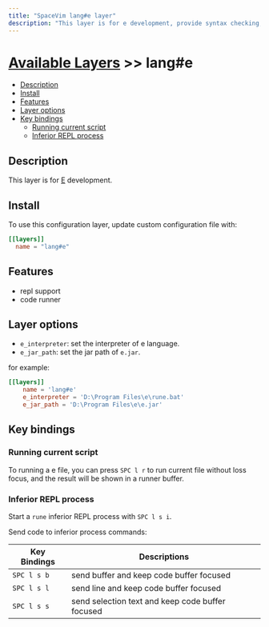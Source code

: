 ```yaml
---
title: "SpaceVim lang#e layer"
description: "This layer is for e development, provide syntax checking, code runner and repl support for e file."
---
```


# [Available Layers](../../) >> lang#e

<!-- vim-markdown-toc GFM -->

- [Description](#description)
- [Install](#install)
- [Features](#features)
- [Layer options](#layer-options)
- [Key bindings](#key-bindings)
  - [Running current script](#running-current-script)
  - [Inferior REPL process](#inferior-repl-process)

<!-- vim-markdown-toc -->

## Description

This layer is for [E](http://erights.org/index.html) development.

## Install

To use this configuration layer, update custom configuration file with:

```toml
[[layers]]
  name = "lang#e"
```
## Features

- repl support
- code runner

## Layer options

- `e_interpreter`: set the interpreter of e language.
- `e_jar_path`: set the jar path of `e.jar`.

for example:

```toml
[[layers]]
    name = 'lang#e'
    e_interpreter = 'D:\Program Files\e\rune.bat'
    e_jar_path = 'D:\Program Files\e\e.jar'
```

## Key bindings

### Running current script

To running a e file, you can press `SPC l r` to run current file without loss focus, and the result will be shown in a runner buffer.

### Inferior REPL process

Start a `rune` inferior REPL process with `SPC l s i`.

Send code to inferior process commands:

| Key Bindings | Descriptions                                     |
| ------------ | ------------------------------------------------ |
| `SPC l s b`  | send buffer and keep code buffer focused         |
| `SPC l s l`  | send line and keep code buffer focused           |
| `SPC l s s`  | send selection text and keep code buffer focused |



